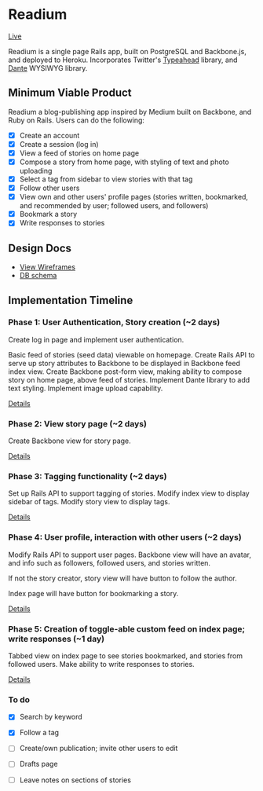 # Readium

[Live](readium.io)

<!-- <img src="https://res.cloudinary.com/loren/image/upload/v1443125096/Screen_Shot_2015-09-24_at_1.04.20_PM_a6uzqf.jpg" alt=""> -->

Readium is a single page Rails app, built on PostgreSQL and Backbone.js, and deployed to Heroku. Incorporates Twitter's [Typeahead](https://github.com/twitter/typeahead.js/) library, and [Dante](https://github.com/michelson/Dante) WYSIWYG library.

## Minimum Viable Product
Readium a blog-publishing app inspired by Medium built on Backbone, and Ruby on Rails. Users can do the following:


- [x] Create an account
- [x] Create a session (log in)
- [x] View a feed of stories on home page
- [x] Compose a story from home page, with styling of text and photo uploading
- [x] Select a tag from sidebar to view stories with that tag
- [x] Follow other users
- [x] View own and other users' profile pages (stories written, bookmarked, and recommended by user; followed users, and followers)
- [x] Bookmark a story
- [x] Write responses to stories

## Design Docs
* [View Wireframes][views]
* [DB schema][schema]

[views]: ./docs/views.md
[schema]: ./docs/schema.md

## Implementation Timeline

### Phase 1: User Authentication, Story creation (~2 days)

Create log in page and implement user authentication.

Basic feed of stories (seed data) viewable on homepage. Create Rails API to serve up story attributes to Backbone to be displayed in Backbone feed index view. Create Backbone post-form view, making ability to compose story on home page, above feed of stories. Implement Dante library to add text styling. Implement image upload capability.

[Details][phase-one]

### Phase 2: View story page (~2 days)
Create Backbone view for story page.


[Details][phase-two]

### Phase 3: Tagging functionality (~2 days)
Set up Rails API to support tagging of stories. Modify index view to display sidebar of tags. Modify story view to display tags.



[Details][phase-three]

### Phase 4: User profile, interaction with other users (~2 days)
Modify Rails API to support user pages. Backbone view will have an avatar, and info such as followers, followed users, and stories written. 

If not the story creator, story view will have button to follow the author. 

Index page will have button for bookmarking a story.

[Details][phase-four]

### Phase 5: Creation of toggle-able custom feed on index page; write responses (~1 day)
Tabbed view on index page to see stories bookmarked, and stories from followed users. Make ability to write responses to stories.

[Details][phase-five]

### To do
- [x] Search by keyword
- [x] Follow a tag
- [ ] Create/own publication; invite other users to edit
- [ ] Drafts page
- [ ] Leave notes on sections of stories


[phase-one]: ./docs/phases/phase1.md
[phase-two]: ./docs/phases/phase2.md
[phase-three]: ./docs/phases/phase3.md
[phase-four]: ./docs/phases/phase4.md
[phase-five]: ./docs/phases/phase5.md
